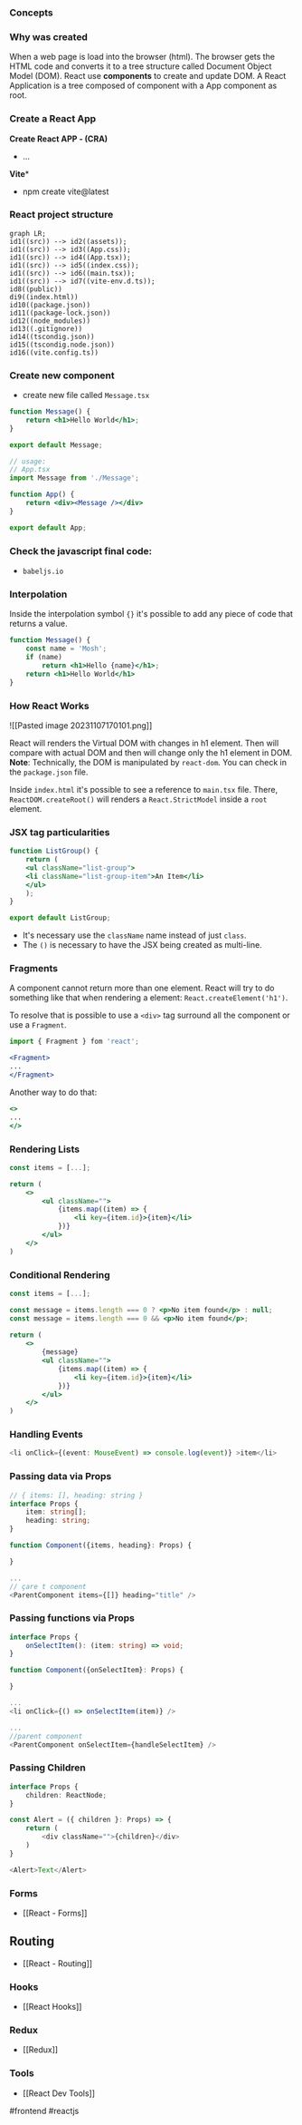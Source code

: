 ### Concepts

### Why was created

When a web page is load into the browser (html). The browser gets the HTML code and converts it to a tree structure called Document Object Model (DOM).
React use **components** to create and update DOM. 
A React Application is a tree composed of component with a App component as root.

### Create a React App

**Create React APP - (CRA)**

* ...

**Vite***

* npm create vite@latest

### React project structure

```mermaid 
graph LR; 
id1((src)) --> id2((assets));
id1((src)) --> id3((App.css)); 
id1((src)) --> id4((App.tsx)); 
id1((src)) --> id5((index.css));
id1((src)) --> id6((main.tsx));
id1((src)) --> id7((vite-env.d.ts));
id8((public))
di9((index.html))
id10((package.json))
id11((package-lock.json))
id12((node_modules))
id13((.gitignore))
id14((tscondig.json))
id15((tscondig.node.json))
id16((vite.config.ts))
```


### Create new component

* create new file called `Message.tsx`

```jsx
function Message() {
	return <h1>Hello World</h1>;
}

export default Message;

// usage:
// App.tsx
import Message from './Message';

function App() {
	return <div><Message /></div>
}

export default App;
```

### Check the javascript final code:
* `babeljs.io`
### Interpolation

Inside the interpolation symbol `{}` it's possible to add any piece of code that returns a value.

```jsx
function Message() {
	const name = 'Mosh';
	if (name)
		return <h1>Hello {name}</h1>;
	return <h1>Hello World</h1>
}
```

### How React Works

![[Pasted image 20231107170101.png]]

React will renders the Virtual DOM with changes in h1 element. Then will compare with actual DOM and then will change only the h1 element in DOM.
**Note**: Technically, the DOM is manipulated by `react-dom`. You can check in the `package.json` file.

Inside `index.html` it's possible to see a reference to `main.tsx` file. There, `ReactDOM.createRoot()` will renders a `React.StrictModel` inside a `root` element.

### JSX tag particularities

```jsx
function ListGroup() {
	return (
	<ul className="list-group">
	<li className="list-group-item">An Item</li>
	</ul>
	);
}

export default ListGroup;
```

* It's necessary use the `className` name instead of just `class`.
* The `()` is necessary to have the JSX being created as multi-line.

### Fragments

A component cannot return more than one element. React will try to do something like that when rendering a element: `React.createElement('h1')`.

To resolve that is possible to use a `<div>` tag surround all the component or use a `Fragment`.

```jsx
import { Fragment } fom 'react';

<Fragment>
...
</Fragment>
```

Another way to do that:

```jsx
<>
...
</>
```

### Rendering Lists

```jsx
const items = [...];

return (
	<>
		<ul className="">
			{items.map((item) => {
				<li key={item.id}>{item}</li>
			})}
		</ul>
	</>
)
```

### Conditional Rendering

```jsx
const items = [...];

const message = items.length === 0 ? <p>No item found</p> : null;
const message = items.length === 0 && <p>No item found</p>;
			
return (
	<>
		{message}
		<ul className="">
			{items.map((item) => {
				<li key={item.id}>{item}</li>
			})}
		</ul>
	</>
)
```

### Handling Events

```typescript
<li onClick={(event: MouseEvent) => console.log(event)} >item</li>
```

### Passing data via Props

```typescript
// { items: [], heading: string }
interface Props {
	item: string[];
	heading: string;
}

function Component({items, heading}: Props) {

}

...
// çare t component
<ParentComponent items={[]} heading="title" />
```

### Passing functions via Props

```typescript
interface Props {
	onSelectItem(): (item: string) => void;
}

function Component({onSelectItem}: Props) {

}

...
<li onClick={() => onSelectItem(item)} />

...
//parent component
<ParentComponent onSelectItem={handleSelectItem} />
```

### Passing Children

```typescript
interface Props {
	children: ReactNode;
}

const Alert = ({ children }: Props) => {
	return (
		<div className="">{children}</div>
	)
}

<Alert>Text</Alert>
```

### Forms

* [[React - Forms]]
## Routing

* [[React - Routing]]
### Hooks

* [[React Hooks]]

### Redux

* [[Redux]]
### Tools

* [[React Dev Tools]]

#frontend #reactjs
 